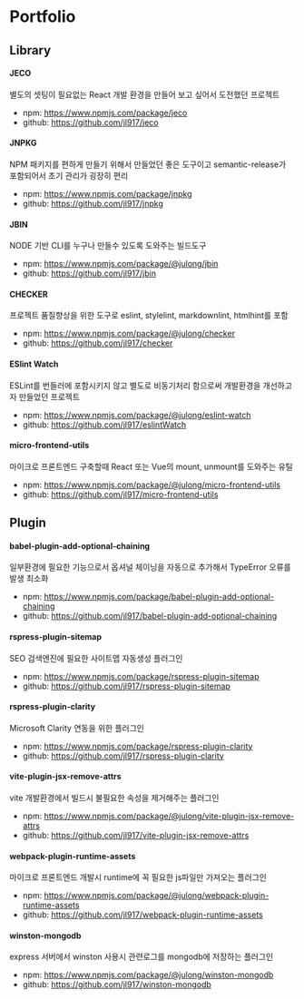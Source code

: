 # Portfolio

## Library

#### JECO

별도의 셋팅이 필요없는 React 개발 환경을 만들어 보고 싶어서 도전했던 프로젝트

- npm: https://www.npmjs.com/package/jeco
- github: https://github.com/jl917/jeco

#### JNPKG

NPM 패키지를 편하게 만들기 위해서 만들었던 좋은 도구이고 semantic-release가 포함되어서 초기 관리가 굉장히 편리

- npm: https://www.npmjs.com/package/jnpkg
- github: https://github.com/jl917/jnpkg

#### JBIN

NODE 기반 CLI를 누구나 만들수 있도록 도와주는 빌드도구

- npm: https://www.npmjs.com/package/@julong/jbin
- github: https://github.com/jl917/jbin

#### CHECKER

프로젝트 품질향상을 위한 도구로 eslint, stylelint, markdownlint, htmlhint를 포함

- npm: https://www.npmjs.com/package/@julong/checker
- github: https://github.com/jl917/checker

#### ESlint Watch

ESLint를 번들러에 포함시키지 않고 별도로 비동기처리 함으로써 개발환경을 개선하고자 만들었던 프로젝트

- npm: https://www.npmjs.com/package/@julong/eslint-watch
- github: https://github.com/jl917/eslintWatch

#### micro-frontend-utils

마이크로 프론트엔드 구축할때 React 또는 Vue의 mount, unmount를 도와주는 유틸

- npm: https://www.npmjs.com/package/@julong/micro-frontend-utils
- github: https://github.com/jl917/micro-frontend-utils

## Plugin

#### babel-plugin-add-optional-chaining

일부환경에 필요한 기능으로서 옵셔널 체이닝을 자동으로 추가해서 TypeError 오류를 발생 최소화

- npm: https://www.npmjs.com/package/babel-plugin-add-optional-chaining
- github: https://github.com/jl917/babel-plugin-add-optional-chaining

#### rspress-plugin-sitemap

SEO 검색엔진에 필요한 사이트맵 자동생성 플러그인

- npm: https://www.npmjs.com/package/rspress-plugin-sitemap
- github: https://github.com/jl917/rspress-plugin-sitemap

#### rspress-plugin-clarity

Microsoft Clarity 연동을 위한 플러그인

- npm: https://www.npmjs.com/package/rspress-plugin-clarity
- github: https://github.com/jl917/rspress-plugin-clarity

#### vite-plugin-jsx-remove-attrs

vite 개발환경에서 빌드시 불필요한 속성을 제거해주는 플러그인

- npm: https://www.npmjs.com/package/@julong/vite-plugin-jsx-remove-attrs
- github: https://github.com/jl917/vite-plugin-jsx-remove-attrs

#### webpack-plugin-runtime-assets

마이크로 프론트엔드 개발시 runtime에 꼭 필요한 js파일만 가져오는 플러그인

- npm: https://www.npmjs.com/package/@julong/webpack-plugin-runtime-assets
- github: https://github.com/jl917/webpack-plugin-runtime-assets

#### winston-mongodb

express 서버에서 winston 사용시 관련로그를 mongodb에 저장하는 플러그인

- npm: https://www.npmjs.com/package/@julong/winston-mongodb
- github: https://github.com/jl917/winston-mongodb
